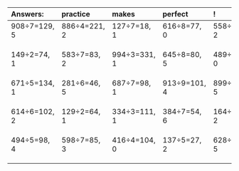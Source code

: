 | Answers: | practice | makes | perfect | ! |
| :--- | :--- | :--- | :--- | :--- |
| 908÷7=129, 5 | 886÷4=221, 2 | 127÷7=18, 1 | 616÷8=77, 0 | 558÷4=139, 2 | 
|   |   |   |   |   | 
|   |   |   |   |   | 
|   |   |   |   |   | 
| 149÷2=74, 1 | 583÷7=83, 2 | 994÷3=331, 1 | 645÷8=80, 5 | 489÷3=163, 0 | 
|   |   |   |   |   | 
|   |   |   |   |   | 
|   |   |   |   |   | 
| 671÷5=134, 1 | 281÷6=46, 5 | 687÷7=98, 1 | 913÷9=101, 4 | 899÷6=149, 5 | 
|   |   |   |   |   | 
|   |   |   |   |   | 
|   |   |   |   |   | 
| 614÷6=102, 2 | 129÷2=64, 1 | 334÷3=111, 1 | 384÷7=54, 6 | 164÷9=18, 2 | 
|   |   |   |   |   | 
|   |   |   |   |   | 
|   |   |   |   |   | 
| 494÷5=98, 4 | 598÷7=85, 3 | 416÷4=104, 0 | 137÷5=27, 2 | 628÷7=89, 5 | 
|   |   |   |   |   | 
|   |   |   |   |   | 
|   |   |   |   |   | 
